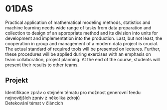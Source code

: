 # 01DAS
Practical application of mathematical modeling methods, statistics and machine learning needs wide range of tasks from data preparation and collection to design of an appropriate method and its division into units for development and implementation into the production. Last, but not least, the cooperation in group and management of a modern data project is crucial. The actual standard of required tools will be presented on lectures. Further, these procedures will be applied during exercises with an emphasis on team collaboration, project planning. At the end of the course, students will present their results to other teams.

## Projekt
Identifikace zpráv o stejném tématu pro možnost generovní feedu nejnovějších zpráv z několika zdrojů\
Detekování témat v článcích

